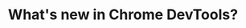 ---
layout: post
title: What's new in Chrome DevTools?
tags: [Browsers, Chrome]
share_image: http://i.imgur.com/jFL4PZl.png
share_gif: https://hospodarets.com/whats-new-in-chrome-devtools/img/page-load.gif
share_description:  The latest DevTools additions to Chrome which help developers in their day-to-day work.
external-url: https://speakerdeck.com/shospodarets/whats-new-in-chrome-devtools
external_site: speakerdeck.com
---